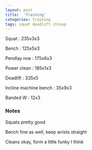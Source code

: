 ```yaml
---
layout: post
title:  'Training'
categories: training
tags: squat deadlift chinup
---
```


Squat : 235x3x3

Bench : 125x5x3

Pendlay row : 175x6x3

Power clean : 185x1x3

Deadlift  : 335x5

Incline machine bench : 35x9x3

Banded W  : 12x3

### Notes

Squats pretty good

Bench fine as well, keep wrists straight

Cleans okay, form a little funky I think
